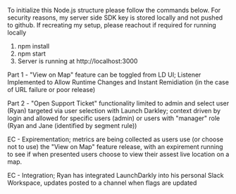 To initialize this Node.js structure please follow the commands below. 
For security reasons, my server side SDK key is stored locally and not pushed to github. If recreating my setup, please reachout if required for running locally
1. npm install
2. npm start
3. Server is running at http://localhost:3000

Part 1 - "View on Map" feature can be toggled from LD UI; Listener Implemented to Allow Runtime Changes and Instant Remidiation (in the case of URL failure or poor release)

Part 2 - "Open Support Ticket" functionality limited to admin and select user (Ryan) targeted via user selection with Launch Darkley; context driven by login and allowed for specific users (admin) or users with "manager" role (Ryan and Jane (identified by segment rule))

EC - Expirementation; metrics are being collected as users use (or choose not to use) the "View on Map" feature release, with an expirement running to see if when presented users choose to view their assest live location on a map. 

EC - Integration; Ryan has integrated LaunchDarkly into his personal Slack Workspace, updates posted to a channel when flags are updated

